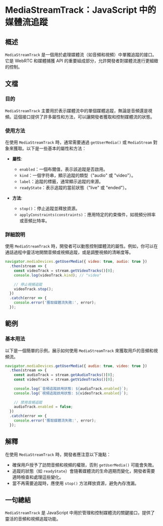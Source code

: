 <!--
Meta Description: # MediaStreamTrack：JavaScript 中的媒體流追蹤 ## 概述 `MediaStreamTrack` 是一個用於處理媒體流（如音頻和視頻）中單獨追蹤的接口。它是 WebRTC 和媒體捕獲 API 的重要組成部分，允許開發者對媒體流進行更細緻的控制。 ## 文檔 ### 目的 ...
Meta Keywords: mediastreamtrack, error, stream, videotrack, console
-->

# MediaStreamTrack：JavaScript 中的媒體流追蹤

## 概述
`MediaStreamTrack` 是一個用於處理媒體流（如音頻和視頻）中單獨追蹤的接口。它是 WebRTC 和媒體捕獲 API 的重要組成部分，允許開發者對媒體流進行更細緻的控制。

## 文檔
### 目的
`MediaStreamTrack` 主要用於表示媒體流中的單個媒體追蹤，無論是音頻還是視頻。這個接口提供了許多屬性和方法，可以讓開發者獲取和控制媒體流的狀態。

### 使用方法
在使用 `MediaStreamTrack` 時，通常需要通過 `getUserMedia()` 或 `MediaStream` 對象來獲取。以下是一些基本的屬性和方法：

- **屬性**:
  - `enabled`：一個布爾值，表示該追蹤是否啟用。
  - `kind`：一個字符串，顯示追蹤的類型（"audio" 或 "video"）。
  - `label`：追蹤的標籤，通常顯示追蹤的來源。
  - `readyState`：表示追蹤的當前狀態（"live" 或 "ended"）。

- **方法**:
  - `stop()`：停止追蹤並釋放資源。
  - `applyConstraints(constraints)`：應用特定的約束條件，如視頻分辨率或音頻比特率。

### 詳細說明
使用 `MediaStreamTrack` 時，開發者可以動態控制媒體流的屬性。例如，你可以在通話過程中靈活地開關音頻或視頻追蹤，或是調整視頻的清晰度等。

```javascript
navigator.mediaDevices.getUserMedia({ video: true, audio: true })
  .then(stream => {
    const videoTrack = stream.getVideoTracks()[0];
    console.log(videoTrack.kind); // "video"
    
    // 停止視頻追蹤
    videoTrack.stop();
  })
  .catch(error => {
    console.error('獲取媒體流失敗:', error);
  });
```

## 範例
### 基本用法
以下是一個簡單的示例，展示如何使用 `MediaStreamTrack` 來獲取用戶的音頻和視頻流。

```javascript
navigator.mediaDevices.getUserMedia({ audio: true, video: true })
  .then(stream => {
    const audioTrack = stream.getAudioTracks()[0];
    const videoTrack = stream.getVideoTracks()[0];
    
    console.log(`音頻追蹤啟用狀態: ${audioTrack.enabled}`);
    console.log(`視頻追蹤啟用狀態: ${videoTrack.enabled}`);
    
    // 禁用音頻追蹤
    audioTrack.enabled = false;
  })
  .catch(error => {
    console.error('獲取媒體流失敗:', error);
  });
```

## 解釋
在使用 `MediaStreamTrack` 時，開發者應注意以下幾點：
- 確保用戶授予了訪問音頻和視頻的權限，否則 `getUserMedia()` 可能會失敗。
- 追蹤的狀態（如 `readyState`）會隨著媒體流的生命週期而變化，開發者需要適時檢查和處理這些變化。
- 當不再需要追蹤時，應使用 `stop()` 方法釋放資源，避免內存洩漏。

## 一句總結
`MediaStreamTrack` 是 JavaScript 中用於管理和控制媒體流的關鍵接口，提供了靈活的音頻和視頻追蹤功能。